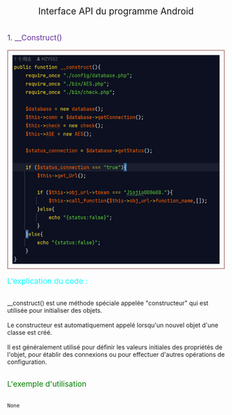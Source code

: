 <p style="text-align: center;font-size: 1.3rem;">Interface API du programme Android</p>

<div style="display: flex;flex-direction: column;justify-content: center;align-content: center;">
    <p style="text-align: start; font-size: 1.1rem;color: rebeccapurple;">1. __Construct()</p>
    <img src="./images/__construct.png" alt="" style="border: rosybrown 2px solid; padding: 10px 10px">
    <p style="font-size: 1.1rem;color: aqua;">L'explication du code : </p>
    <p> __construct() est une méthode spéciale appelée "constructeur" qui est utilisée pour initialiser des objets. </br>
        </br>
        Le constructeur est automatiquement appelé lorsqu'un nouvel objet d'une classe est créé. </br>
        </br>
        Il est généralement utilisé pour définir les valeurs initiales des propriétés de l'objet, 
        pour établir des connexions ou pour effectuer d'autres opérations de configuration.
    </p>
    <p style="font-size: 1.1rem;color: green;">L'exemple d'utilisation</p>

    None
</div>
